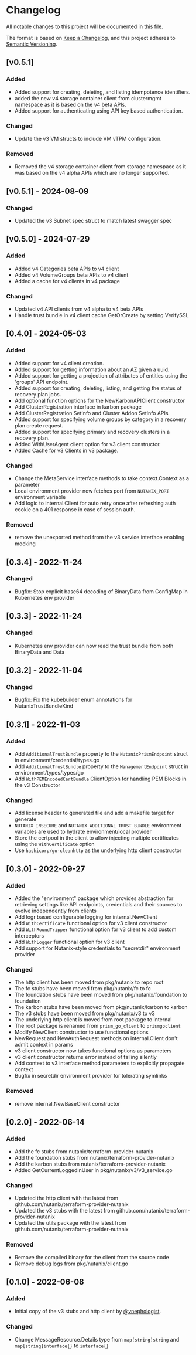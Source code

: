# Changelog
All notable changes to this project will be documented in this file.

The format is based on [Keep a Changelog](https://keepachangelog.com/en/1.0.0/),
and this project adheres to [Semantic Versioning](https://semver.org/spec/v2.0.0.html).

## [v0.5.1]
### Added
- Added support for creating, deleting, and listing idempotence identifiers.
- added the new v4 storage container client from clustermgmt namespace as it is based on the v4 beta APIs.
- Added support for authenticating using API key based authentication.  

### Changed
- Update the v3 VM structs to include VM vTPM configuration.

### Removed
- Removed the v4 storage container client from storage namespace as it was based on the v4 alpha APIs which are no longer supported.

## [v0.5.1] - 2024-08-09
### Changed
- Updated the v3 Subnet spec struct to match latest swagger spec

## [v0.5.0] - 2024-07-29
### Added
- Added v4 Categories beta APIs to v4 client
- Added v4 VolumeGroups beta APIs to v4 client
- Added a cache for v4 clients in v4 package

### Changed
- Updated v4 API clients from v4 alpha to v4 beta APIs
- Handle trust bundle in v4 client cache GetOrCreate by setting VerifySSL

## [0.4.0] - 2024-05-03
### Added
- Added support for v4 client creation.
- Added support for getting information about an AZ given a uuid.
- Added support for getting a projection of attributes of entities using the 'groups' API endpoint.
- Added support for creating, deleting, listing, and getting the status of recovery plan jobs.
- Add optional function options for the NewKarbonAPIClient constructor
- Add ClusterRegistration interface in karbon package
- Add ClusterRegistration SetInfo and Cluster Addon SetInfo APIs
- Added support for specifying volume groups by category in a recovery plan create request.
- Added support for specifying primary and recovery clusters in a recovery plan.
- Added WithUserAgent client option for v3 client constructor.
- Added Cache for v3 Clients in v3 package.

### Changed
- Change the MetaService interface methods to take context.Context as a parameter
- Local environment provider now fetches port from `NUTANIX_PORT` environment variable
- Add logic to internal.Client for auto retry once after refreshing auth cookie on a 401 response in case of session auth.

### Removed
- remove the unexported method from the v3 service interface enabling mocking

## [0.3.4] - 2022-11-24
### Changed
- Bugfix: Stop explicit base64 decoding of BinaryData from ConfigMap in Kubernetes env provider

## [0.3.3] - 2022-11-24
### Changed
- Kubernetes env provider can now read the trust bundle from both BinaryData and Data


## [0.3.2] - 2022-11-04
### Changed
- Bugfix: Fix the kubebuilder enum annotations for NutanixTrustBundleKind

## [0.3.1] - 2022-11-03
### Added
- Add `AdditionalTrustBundle` property to the `NutanixPrismEndpoint` struct in environment/credential/types.go
- Add `AdditionalTrustBundle` property to the `ManagementEndpoint` struct in environment/types/types/go
- Add `WithPEMEncodedCertBundle` ClientOption for handling PEM Blocks in the v3 Constructor

### Changed
- Add license header to generated file and add a makefile target for generate
- `NUTANIX_INSECURE` and `NUTANIX_ADDITIONAL_TRUST_BUNDLE` environment variables are used to hydrate environment/local provider
- Store the certpool in the client to allow injecting multiple certificates using the `WithCertificate` option
- Use `hashicorp/go-cleanhttp` as the underlying http client constructor

## [0.3.0] - 2022-09-27
### Added
- Added the "environment" package which provides abstraction for retrieving settings like API endpoints, credentials and their sources to evolve independently from clients
- Add logr based configurable logging for internal.NewClient
- Add `WithCertificate` functional option for v3 client constructor
- Add `WithRoundTripper` functional option for v3 client to add custom interceptors
- Add `WithLogger` functional option for v3 client
- Add support for Nutanix-style credentials to "secretdir" environment provider

### Changed
- The http client has been moved from pkg/nutanix to repo root
- The fc stubs have been moved from pkg/nutanix/fc to fc
- The foundation stubs have been moved from pkg/nutanix/foundation to foundation
- The karbon stubs have been moved from pkg/nutanix/karbon to karbon
- The v3 stubs have been moved from pkg/nutanix/v3 to v3
- The underlying http client is moved from root package to internal
- The root package is renamed from `prism_go_client` to `prismgoclient`
- Modify NewClient constructor to use functional options
- NewRequest and NewAuthRequest methods on internal.Client don't admit context in params
- v3 client constructor now takes functional options as parameters
- v3 client constructor returns error instead of failing silently
- Add context to v3 interface method parameters to explicitly propagate context
- Bugfix in secretdir environment provider for tolerating symlinks

### Removed
- remove internal.NewBaseClient constructor

## [0.2.0] - 2022-06-14
### Added
- Add the fc stubs from nutanix/terraform-provider-nutanix
- Add the foundation stubs from nutanix/terraform-provider-nutanix
- Add the karbon stubs from nutanix/terraform-provider-nutanix
- Added GetCurrentLoggedInUser in pkg/nutanix/v3/v3_service.go

### Changed
- Updated the http client with the latest from github.com/nutanix/terraform-provider-nutanix
- Updated the v3 stubs with the latest from github.com/nutanix/terraform-provider-nutanix
- Updated the utils package with the latest from github.com/nutanix/terraform-provider-nutanix

### Removed
- Remove the compiled binary for the client from the source code
- Remove debug logs from pkg/nutanix/client.go


## [0.1.0] - 2022-06-08
### Added
- Initial copy of the v3 stubs and http client by [@vnephologist](https://github.com/vnephologist).

### Changed
- Change MessageResource.Details type from `map[string]string` and `map[string]interface{}` to `interface{}`

